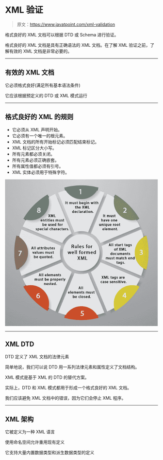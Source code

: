 # XML 验证

> 原文：<https://www.javatpoint.com/xml-validation>

格式良好的 XML 文档可以根据 DTD 或 Schema 进行验证。

格式良好的 XML 文档是具有正确语法的 XML 文档。在了解 XML 验证之前，了解有效的 XML 文档是非常必要的。

* * *

## 有效的 XML 文档

它必须格式良好(满足所有基本语法条件)

它应该根据预定义的 DTD 或 XML 模式运行

* * *

## 格式良好的 XML 的规则

*   它必须从 XML 声明开始。
*   它必须有一个唯一的根元素。
*   XML 文档的所有开始标记必须匹配结束标记。
*   XML 标记区分大小写。
*   所有元素都必须关闭。
*   所有元素必须正确嵌套。
*   所有属性值都必须有引号。
*   XML 实体必须用于特殊字符。

![XML Validation](img/5a54aa56aa702411ad2d67372c178577.png)

* * *

## XML DTD

DTD 定义了 XML 文档的法律元素

简单地说，我们可以说 DTD 用一系列法律元素和属性定义了文档结构。

XML 模式是基于 XML 的 DTD 的替代方案。

实际上，DTD 和 XML 模式都用于形成一个格式良好的 XML 文档。

我们应该避免 XML 文档中的错误，因为它们会停止 XML 程序。

* * *

## XML 架构

它被定义为一种 XML 语言

使用命名空间允许重用现有定义

它支持大量内置数据类型和派生数据类型的定义